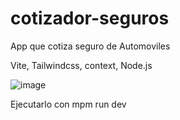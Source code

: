 # cotizador-seguros
App que cotiza seguro de Automoviles


Vite, Tailwindcss, context, Node.js

![image](https://user-images.githubusercontent.com/81790682/183253738-6ab0bf03-9d99-4c31-8ff0-56f5fc97e802.png)

Ejecutarlo con mpm run dev


